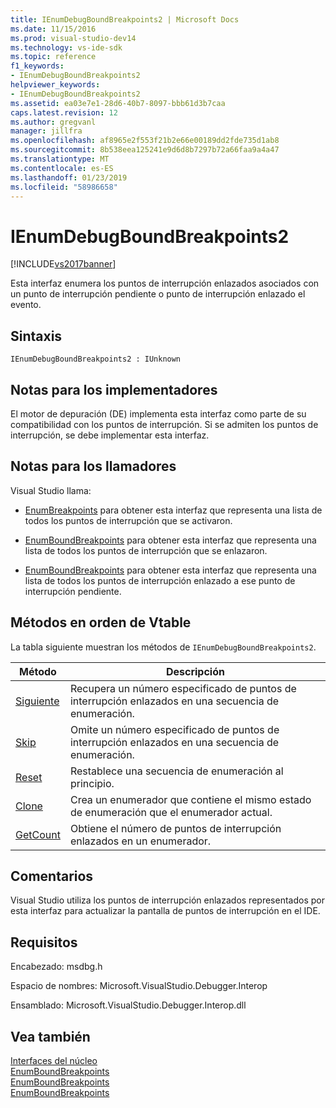 ```yaml
---
title: IEnumDebugBoundBreakpoints2 | Microsoft Docs
ms.date: 11/15/2016
ms.prod: visual-studio-dev14
ms.technology: vs-ide-sdk
ms.topic: reference
f1_keywords:
- IEnumDebugBoundBreakpoints2
helpviewer_keywords:
- IEnumDebugBoundBreakpoints2
ms.assetid: ea03e7e1-28d6-40b7-8097-bbb61d3b7caa
caps.latest.revision: 12
ms.author: gregvanl
manager: jillfra
ms.openlocfilehash: af8965e2f553f21b2e66e00189dd2fde735d1ab8
ms.sourcegitcommit: 8b538eea125241e9d6d8b7297b72a66faa9a4a47
ms.translationtype: MT
ms.contentlocale: es-ES
ms.lasthandoff: 01/23/2019
ms.locfileid: "58986658"
---
```

# <a name="ienumdebugboundbreakpoints2"></a>IEnumDebugBoundBreakpoints2
[!INCLUDE[vs2017banner](../../../includes/vs2017banner.md)]

Esta interfaz enumera los puntos de interrupción enlazados asociados con un punto de interrupción pendiente o punto de interrupción enlazado el evento.  
  
## <a name="syntax"></a>Sintaxis  
  
```  
IEnumDebugBoundBreakpoints2 : IUnknown  
```  
  
## <a name="notes-for-implementers"></a>Notas para los implementadores  
 El motor de depuración (DE) implementa esta interfaz como parte de su compatibilidad con los puntos de interrupción. Si se admiten los puntos de interrupción, se debe implementar esta interfaz.  
  
## <a name="notes-for-callers"></a>Notas para los llamadores  
 Visual Studio llama:  
  
-   [EnumBreakpoints](../../../extensibility/debugger/reference/idebugbreakpointevent2-enumbreakpoints.md) para obtener esta interfaz que representa una lista de todos los puntos de interrupción que se activaron.  
  
-   [EnumBoundBreakpoints](../../../extensibility/debugger/reference/idebugbreakpointboundevent2-enumboundbreakpoints.md) para obtener esta interfaz que representa una lista de todos los puntos de interrupción que se enlazaron.  
  
-   [EnumBoundBreakpoints](../../../extensibility/debugger/reference/idebugpendingbreakpoint2-enumboundbreakpoints.md) para obtener esta interfaz que representa una lista de todos los puntos de interrupción enlazado a ese punto de interrupción pendiente.  
  
## <a name="methods-in-vtable-order"></a>Métodos en orden de Vtable  
 La tabla siguiente muestran los métodos de `IEnumDebugBoundBreakpoints2`.  
  
|Método|Descripción|  
|------------|-----------------|  
|[Siguiente](../../../extensibility/debugger/reference/ienumdebugboundbreakpoints2-next.md)|Recupera un número especificado de puntos de interrupción enlazados en una secuencia de enumeración.|  
|[Skip](../../../extensibility/debugger/reference/ienumdebugboundbreakpoints2-skip.md)|Omite un número especificado de puntos de interrupción enlazados en una secuencia de enumeración.|  
|[Reset](../../../extensibility/debugger/reference/ienumdebugboundbreakpoints2-reset.md)|Restablece una secuencia de enumeración al principio.|  
|[Clone](../../../extensibility/debugger/reference/ienumdebugboundbreakpoints2-clone.md)|Crea un enumerador que contiene el mismo estado de enumeración que el enumerador actual.|  
|[GetCount](../../../extensibility/debugger/reference/ienumdebugboundbreakpoints2-getcount.md)|Obtiene el número de puntos de interrupción enlazados en un enumerador.|  
  
## <a name="remarks"></a>Comentarios  
 Visual Studio utiliza los puntos de interrupción enlazados representados por esta interfaz para actualizar la pantalla de puntos de interrupción en el IDE.  
  
## <a name="requirements"></a>Requisitos  
 Encabezado: msdbg.h  
  
 Espacio de nombres:  Microsoft.VisualStudio.Debugger.Interop  
  
 Ensamblado: Microsoft.VisualStudio.Debugger.Interop.dll  
  
## <a name="see-also"></a>Vea también  
 [Interfaces del núcleo](../../../extensibility/debugger/reference/core-interfaces.md)   
 [EnumBoundBreakpoints](../../../extensibility/debugger/reference/idebugbreakpointboundevent2-enumboundbreakpoints.md)   
 [EnumBoundBreakpoints](../../../extensibility/debugger/reference/idebugpendingbreakpoint2-enumboundbreakpoints.md)   
 [EnumBoundBreakpoints](../../../extensibility/debugger/reference/idebugpendingbreakpoint2-enumboundbreakpoints.md)
